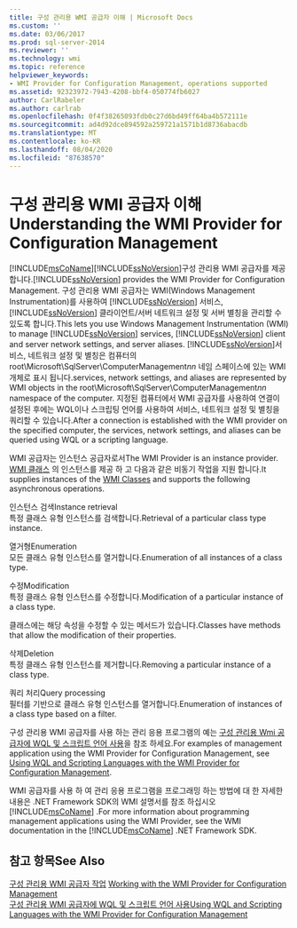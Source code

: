 ```yaml
---
title: 구성 관리용 WMI 공급자 이해 | Microsoft Docs
ms.custom: ''
ms.date: 03/06/2017
ms.prod: sql-server-2014
ms.reviewer: ''
ms.technology: wmi
ms.topic: reference
helpviewer_keywords:
- WMI Provider for Configuration Management, operations supported
ms.assetid: 92323972-7943-4208-bbf4-050774fb6027
author: CarlRabeler
ms.author: carlrab
ms.openlocfilehash: 0f4f38265093fdb0c27d6bd49ff64ba4b572111e
ms.sourcegitcommit: ad4d92dce894592a259721a1571b1d8736abacdb
ms.translationtype: MT
ms.contentlocale: ko-KR
ms.lasthandoff: 08/04/2020
ms.locfileid: "87638570"
---
```

# <a name="understanding-the-wmi-provider-for-configuration-management"></a><span data-ttu-id="b7455-102">구성 관리용 WMI 공급자 이해</span><span class="sxs-lookup"><span data-stu-id="b7455-102">Understanding the WMI Provider for Configuration Management</span></span>
  [!INCLUDE[msCoName](../../includes/msconame-md.md)]<span data-ttu-id="b7455-103">[!INCLUDE[ssNoVersion](../../includes/ssnoversion-md.md)]구성 관리용 WMI 공급자를 제공 합니다.</span><span class="sxs-lookup"><span data-stu-id="b7455-103">[!INCLUDE[ssNoVersion](../../includes/ssnoversion-md.md)] provides the WMI Provider for Configuration Management.</span></span> <span data-ttu-id="b7455-104">구성 관리용 WMI 공급자는 WMI(Windows Management Instrumentation)를 사용하여 [!INCLUDE[ssNoVersion](../../includes/ssnoversion-md.md)] 서비스, [!INCLUDE[ssNoVersion](../../includes/ssnoversion-md.md)] 클라이언트/서버 네트워크 설정 및 서버 별칭을 관리할 수 있도록 합니다.</span><span class="sxs-lookup"><span data-stu-id="b7455-104">This lets you use Windows Management Instrumentation (WMI) to manage [!INCLUDE[ssNoVersion](../../includes/ssnoversion-md.md)] services, [!INCLUDE[ssNoVersion](../../includes/ssnoversion-md.md)] client and server network settings, and server aliases.</span></span> [!INCLUDE[ssNoVersion](../../includes/ssnoversion-md.md)]<span data-ttu-id="b7455-105">서비스, 네트워크 설정 및 별칭은 컴퓨터의 root\Microsoft\SqlServer\ComputerManagement*nn* 네임 스페이스에 있는 WMI 개체로 표시 됩니다.</span><span class="sxs-lookup"><span data-stu-id="b7455-105">services, network settings, and aliases are represented by WMI objects in the root\Microsoft\SqlServer\ComputerManagement*nn* namespace of the computer.</span></span> <span data-ttu-id="b7455-106">지정된 컴퓨터에서 WMI 공급자를 사용하여 연결이 설정된 후에는 WQL이나 스크립팅 언어를 사용하여 서비스, 네트워크 설정 및 별칭을 쿼리할 수 있습니다.</span><span class="sxs-lookup"><span data-stu-id="b7455-106">After a connection is established with the WMI provider on the specified computer, the services, network settings, and aliases can be queried using WQL or a scripting language.</span></span>  
  
 <span data-ttu-id="b7455-107">WMI 공급자는 인스턴스 공급자로서</span><span class="sxs-lookup"><span data-stu-id="b7455-107">The WMI Provider is an instance provider.</span></span> <span data-ttu-id="b7455-108">[WMI 클래스](../wmi-provider-configuration-classes/wmi-provider-for-configuration-management-classes.md) 의 인스턴스를 제공 하 고 다음과 같은 비동기 작업을 지원 합니다.</span><span class="sxs-lookup"><span data-stu-id="b7455-108">It supplies instances of the [WMI Classes](../wmi-provider-configuration-classes/wmi-provider-for-configuration-management-classes.md) and supports the following asynchronous operations.</span></span>  
  
 <span data-ttu-id="b7455-109">인스턴스 검색</span><span class="sxs-lookup"><span data-stu-id="b7455-109">Instance retrieval</span></span>  
 <span data-ttu-id="b7455-110">특정 클래스 유형 인스턴스를 검색합니다.</span><span class="sxs-lookup"><span data-stu-id="b7455-110">Retrieval of a particular class type instance.</span></span>  
  
 <span data-ttu-id="b7455-111">열거형</span><span class="sxs-lookup"><span data-stu-id="b7455-111">Enumeration</span></span>  
 <span data-ttu-id="b7455-112">모든 클래스 유형 인스턴스를 열거합니다.</span><span class="sxs-lookup"><span data-stu-id="b7455-112">Enumeration of all instances of a class type.</span></span>  
  
 <span data-ttu-id="b7455-113">수정</span><span class="sxs-lookup"><span data-stu-id="b7455-113">Modification</span></span>  
 <span data-ttu-id="b7455-114">특정 클래스 유형 인스턴스를 수정합니다.</span><span class="sxs-lookup"><span data-stu-id="b7455-114">Modification of a particular instance of a class type.</span></span>  
  
 <span data-ttu-id="b7455-115">클래스에는 해당 속성을 수정할 수 있는 메서드가 있습니다.</span><span class="sxs-lookup"><span data-stu-id="b7455-115">Classes have methods that allow the modification of their properties.</span></span>  
  
 <span data-ttu-id="b7455-116">삭제</span><span class="sxs-lookup"><span data-stu-id="b7455-116">Deletion</span></span>  
 <span data-ttu-id="b7455-117">특정 클래스 유형 인스턴스를 제거합니다.</span><span class="sxs-lookup"><span data-stu-id="b7455-117">Removing a particular instance of a class type.</span></span>  
  
 <span data-ttu-id="b7455-118">쿼리 처리</span><span class="sxs-lookup"><span data-stu-id="b7455-118">Query processing</span></span>  
 <span data-ttu-id="b7455-119">필터를 기반으로 클래스 유형 인스턴스를 열거합니다.</span><span class="sxs-lookup"><span data-stu-id="b7455-119">Enumeration of instances of a class type based on a filter.</span></span>  
  
 <span data-ttu-id="b7455-120">구성 관리용 WMI 공급자를 사용 하는 관리 응용 프로그램의 예는 [구성 관리용 Wmi 공급자에 WQL 및 스크립트 언어 사용](using-wql-and-scripting-languages-with-the-wmi-provider.md)을 참조 하세요.</span><span class="sxs-lookup"><span data-stu-id="b7455-120">For examples of management application using the WMI Provider for Configuration Management, see [Using WQL and Scripting Languages with the WMI Provider for Configuration Management](using-wql-and-scripting-languages-with-the-wmi-provider.md).</span></span>  
  
 <span data-ttu-id="b7455-121">WMI 공급자를 사용 하 여 관리 응용 프로그램을 프로그래밍 하는 방법에 대 한 자세한 내용은 .NET Framework SDK의 WMI 설명서를 참조 하십시오 [!INCLUDE[msCoName](../../includes/msconame-md.md)] .</span><span class="sxs-lookup"><span data-stu-id="b7455-121">For more information about programming management applications using the WMI Provider, see the WMI documentation in the [!INCLUDE[msCoName](../../includes/msconame-md.md)] .NET Framework SDK.</span></span>  
  
## <a name="see-also"></a><span data-ttu-id="b7455-122">참고 항목</span><span class="sxs-lookup"><span data-stu-id="b7455-122">See Also</span></span>  
 <span data-ttu-id="b7455-123">[구성 관리용 WMI 공급자 작업](working-with-the-wmi-provider-for-configuration-management.md) </span><span class="sxs-lookup"><span data-stu-id="b7455-123">[Working with the WMI Provider for Configuration Management](working-with-the-wmi-provider-for-configuration-management.md) </span></span>  
 [<span data-ttu-id="b7455-124">구성 관리용 WMI 공급자에 WQL 및 스크립트 언어 사용</span><span class="sxs-lookup"><span data-stu-id="b7455-124">Using WQL and Scripting Languages with the WMI Provider for Configuration Management</span></span>](using-wql-and-scripting-languages-with-the-wmi-provider.md)  
  
  
